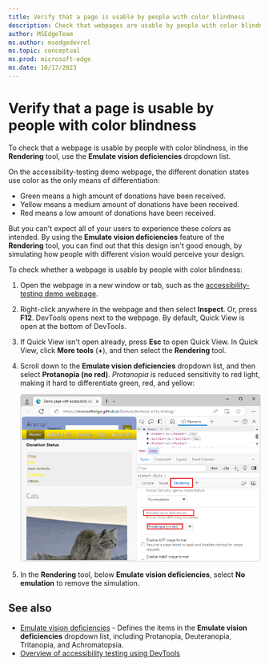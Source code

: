 ```yaml
---
title: Verify that a page is usable by people with color blindness
description: Check that webpages are usable by people with color blindness using the Emulate Vision Deficiencies dropdown list in the Rendering tool.
author: MSEdgeTeam
ms.author: msedgedevrel
ms.topic: conceptual
ms.prod: microsoft-edge
ms.date: 10/17/2023
---
```

# Verify that a page is usable by people with color blindness

<!-- Rendering tool: Emulate vision deficiencies: Protanopia -->

To check that a webpage is usable by people with color blindness, in the **Rendering** tool, use the **Emulate vision deficiencies** dropdown list.

On the accessibility-testing demo webpage, the different donation states use color as the only means of differentiation:
*  Green means a high amount of donations have been received.
*  Yellow means a medium amount of donations have been received.
*  Red means a low amount of donations have been received.

But you can't expect all of your users to experience these colors as intended.  By using the **Emulate vision deficiencies** feature of the **Rendering** tool, you can find out that this design isn't good enough, by simulating how people with different vision would perceive your design.


To check whether a webpage is usable by people with color blindness:

1. Open the webpage in a new window or tab, such as the [accessibility-testing demo webpage](https://microsoftedge.github.io/Demos/devtools-a11y-testing/).

1. Right-click anywhere in the webpage and then select **Inspect**.  Or, press **F12**.  DevTools opens next to the webpage.  By default, Quick View is open at the bottom of DevTools.

1. If Quick View isn't open already, press **Esc** to open Quick View.  In Quick View, click **More tools** (**+**), and then select the **Rendering** tool.

1. Scroll down to the **Emulate vision deficiencies** dropdown list, and then select **Protanopia (no red)**.  _Protanopia_ is reduced sensitivity to red light, making it hard to differentiate green, red, and yellow:

   ![Showing the document as someone with protanopia would see it](./test-color-blindness-images/a11y-testing-simulating-protanopia.png)

1. In the **Rendering** tool, below **Emulate vision deficiencies**, select **No emulation** to remove the simulation.


<!-- ====================================================================== -->
## See also

*  [Emulate vision deficiencies](emulate-vision-deficiencies.md) - Defines the items in the **Emulate vision deficiencies** dropdown list, including Protanopia, Deuteranopia, Tritanopia, and Achromatopsia.
*  [Overview of accessibility testing using DevTools](accessibility-testing-in-devtools.md)
